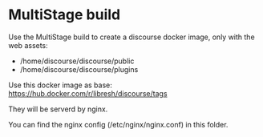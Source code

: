 # MultiStage build

Use the MultiStage build to create a discourse docker image, only with the web assets:
 - /home/discourse/discourse/public
 - /home/discourse/discourse/plugins

Use this docker image as base: https://hub.docker.com/r/libresh/discourse/tags

They will be serverd by nginx.

You can find the nginx config (/etc/nginx/nginx.conf) in this folder.